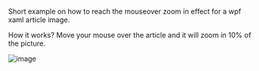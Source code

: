 Short example on how to reach the mouseover zoom in effect for a wpf xaml article image.

How it works?
Move your mouse over the article and it will zoom in 10% of the picture.

![image](https://github.com/CyberMist2/wpf-article-smooth-zoom-hover/assets/7664922/276059d4-b8d0-475c-bcbe-224ebb50436a)
